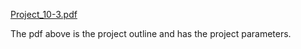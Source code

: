 [Project_10-3.pdf](https://github.com/EuphSteel01/COMP-1210/files/9446940/Project_10-3.pdf)

The pdf above is the project outline and has the project parameters. 
